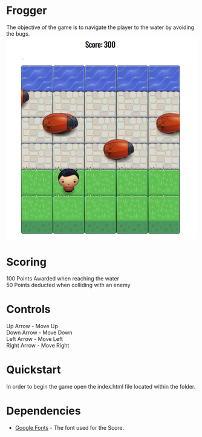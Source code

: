
# Frogger

The objective of the game is to navigate the player to the water by avoiding the
bugs.
![Image Of Game Board](/images/Frogger_2.PNG)

# Scoring
100 Points Awarded when reaching the water\
50 Points deducted when colliding with an enemy
# Controls
Up Arrow - Move Up\
Down Arrow - Move Down\
Left Arrow - Move Left\
Right Arrow - Move Right

# Quickstart

In order to begin the game open the index.html file located within the folder.

# Dependencies

* [Google Fonts](https://fonts.google.com/) - The font used for the Score.
